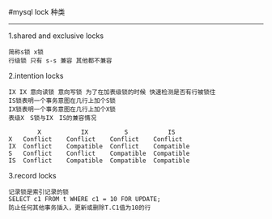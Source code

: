 #mysql lock 种类

-------------------------------------------

1.shared and exclusive locks

    简称s锁 x锁
    行级锁 只有 s-s 兼容 其他都不兼容 

2.intention locks

    IX IX 意向读锁 意向写锁 为了在加表级锁的时候 快速检测是否有行被锁住
    IS锁表明一个事务意图在几行上加个S锁
    IX锁表明一个事务意图在几行上加个X锁
    表级X　S锁与IX　IS的兼容情况

            X	        IX      	S	        IS
    X	Conflict	Conflict	Conflict	Conflict
    IX	Conflict	Compatible	Conflict	Compatible
    S	Conflict	Conflict	Compatible	Compatible
    IS	Conflict	Compatible	Compatible	Compatible

3.record locks

    记录锁是索引记录的锁 
    SELECT c1 FROM t WHERE c1 = 10 FOR UPDATE;
    防止任何其他事务插入，更新或删除T.C1值为10的行


